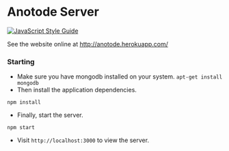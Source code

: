 # Anotode Server

[![JavaScript Style Guide](https://cdn.rawgit.com/feross/standard/master/badge.svg)](https://github.com/feross/standard)

See the website online at http://anotode.herokuapp.com/

### Starting

* Make sure you have mongodb installed on your system. `apt-get install mongodb`
* Then install the application dependencies. 

```
npm install
```

* Finally, start the server.

```
npm start
```

* Visit `http://localhost:3000` to view the server. 

